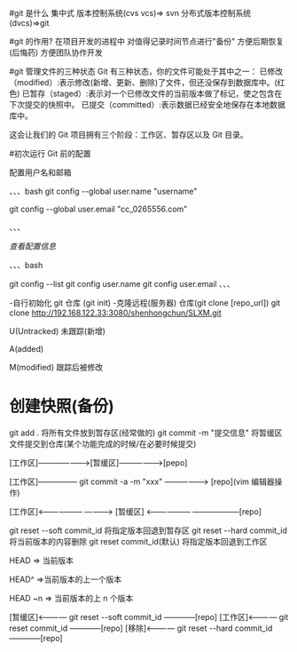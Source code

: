 #git 是什么
集中式 版本控制系统(cvs vcs)=> svn
分布式版本控制系统(dvcs)=>git

#git 的作用?
在项目开发的进程中 对值得记录时间节点进行"备份" 方便后期恢复(后悔药)
方便团队协作开发

#git 管理文件的三种状态
Git 有三种状态，你的文件可能处于其中之一：
已修改（modified）:表示修改(新增、更新、删除)了文件，但还没保存到数据库中。(红色)
已暂存（staged）:表示对一个已修改文件的当前版本做了标记，使之包含在下次提交的快照中。
已提交（committed）:表示数据已经安全地保存在本地数据库中。

这会让我们的 Git 项目拥有三个阶段：工作区、暂存区以及 Git 目录。

#初次运行 Git 前的配置

配置用户名和邮箱

、、、bash
git config --global user.name "username"

git config --global user.email "cc_0265556.com"

、、、

_查看配置信息_

、、、bash

git config --list
git config user.name
git config user.email
、、、

-自行初始化 git 仓库 (git init) -克隆远程(服务器) 仓库(git clone [repo_url])
git clone http://192.168.122.33:3080/shenhongchun/SLXM.git

U(Untracked) 未跟踪(新增)

A(added)

M(modified) 跟踪后被修改

# 创建快照(备份)

git add . 将所有文件放到暂存区(经常做的)
git commit -m "提交信息" 将暂缓区文件提交到仓库(某个功能完成的时候/在必要时候提交)

[工作区]———————>[暂缓区]——————>[pepo]

[工作区]————— git commit -a -m "xxx" ——————> [repo](vim 编辑器操作)

[工作区]<—————— ————> [暂缓区] <—————— ——————[repo]

git reset --soft commit_id 将指定版本回退到暂存区
git reset --hard commit_id 将当前版本的内容删除
git reset commit_id(默认) 将指定版本回退到工作区

HEAD => 当前版本

HEAD^ =>当前版本的上一个版本

HEAD ~n => 当前版本的上 n 个版本

[暂缓区]<———— git reset --soft commit_id ————[repo]
[工作区]<———— git reset commit_id ————[repo]
[移除]<———— git reset --hard commit_id ————[repo]
